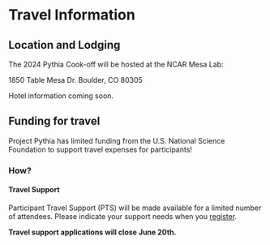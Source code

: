 # Travel Information

## Location and Lodging

The 2024 Pythia Cook-off will be hosted at the NCAR Mesa Lab:

1850 Table Mesa Dr.
Boulder, CO 80305

Hotel information coming soon.

## Funding for travel

Project Pythia has limited funding from the U.S. National Science Foundation to support travel expenses for participants!

### How?

#### Travel Support

Participant Travel Support (PTS) will be made available for a limited number of attendees. Please indicate your support needs when you [register](https://www.eventsquid.com/contestant-reg.cfm?event_id=27191).

**Travel support applications will close June 20th.**

